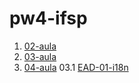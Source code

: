 # pw4-ifsp


01. [02-aula](https://github.com/GJayme/pw4)
02. [03-aula](https://github.com/GJayme/pw4-aula-03)
03. [04-aula](https://github.com/GJayme/aula-04-pw4) 03.1 [EAD-01-i18n](https://github.com/GJayme/pw4-ead-01)
